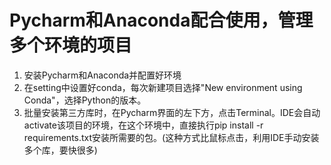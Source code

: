 # Pycharm和Anaconda配合使用，管理多个环境的项目

1. 安装Pycharm和Anaconda并配置好环境
2. 在setting中设置好conda，每次新建项目选择"New environment using Conda"，选择Python的版本。
3. 批量安装第三方库时，在Pycharm界面的左下方，点击Terminal。IDE会自动activate该项目的环境，在这个环境中，直接执行pip install -r requirements.txt安装所需要的包。(这种方式比鼠标点击，利用IDE手动安装多个库，要快很多)